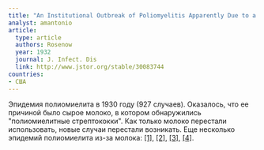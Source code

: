 ```yaml
---
title: "An Institutional Outbreak of Poliomyelitis Apparently Due to a Streptococcus in Milk"
analyst: amantonio
article:
  type: article
  authors: Rosenow
  year: 1932
  journal: J. Infect. Dis
  link: http://www.jstor.org/stable/30083744
countries:
- США
---
```


Эпидемия полиомиелита в 1930 году (927 случаев). Оказалось, что ее причиной было сырое молоко, в котором обнаружились "полиомиелитные стрептококки". Как только молоко перестали использовать, новые случаи перестали возникать.
Еще несколько эпидемий полиомиелита из-за молока: [[1]](https://academic.oup.com/aje/article-abstract/7/6/791/104149), [[2]](https://jamanetwork.com/journals/jama/article-abstract/242504), [[3]](https://jamanetwork.com/journals/jama/article-abstract/286439), [[4]](http://www.thelancet.com/journals/lancet/article/PIIS0140-6736(01)63665-1/abstract).
